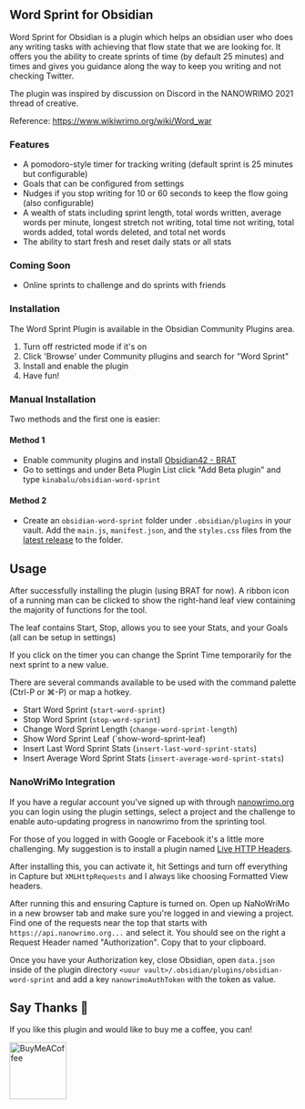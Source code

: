 ## Word Sprint for Obsidian
Word Sprint for Obsidian is a plugin which helps an obsidian user who does any writing tasks
with achieving that flow state that we are looking for. It offers you the ability to create
sprints of time (by default 25 minutes) and times and gives you guidance along the way to
keep you writing and not checking Twitter.

The plugin was inspired by discussion on Discord in the NANOWRIMO 2021 thread of creative.

Reference: https://www.wikiwrimo.org/wiki/Word_war

### Features
- A pomodoro-style timer for tracking writing (default sprint is 25 minutes but configurable)
- Goals that can be configured from settings
- Nudges if you stop writing for 10 or 60 seconds to keep the flow going (also configurable)
- A wealth of stats including sprint length, total words written, average words per minute, longest stretch not writing, total time not writing, total words added, total words deleted, and total net words
- The ability to start fresh and reset daily stats or all stats

### Coming Soon
- Online sprints to challenge and do sprints with friends


### Installation
The Word Sprint Plugin is available in the Obsidian Community Plugins area.

1. Turn off restricted mode if it's on
2. Click 'Browse' under Community pllugins and search for "Word Sprint"
3. Install and enable the plugin
4. Have fun!

### Manual Installation
Two methods and the first one is easier:

#### Method 1
- Enable community plugins and install [Obsidian42 - BRAT](https://github.com/TfTHacker/obsidian42-brat)
- Go to settings and under Beta Plugin List click "Add Beta plugin" and type `kinabalu/obsidian-word-sprint`

#### Method 2
- Create an `obsidian-word-sprint` folder under `.obsidian/plugins` in your vault. Add the
`main.js`, `manifest.json`, and the `styles.css` files from the
[latest release](https://github.com/kinabalu/obsidian-word-sprint/releases) to the folder.

## Usage
After successfully installing the plugin (using BRAT for now). A ribbon icon of a running man can be clicked
to show the right-hand leaf view containing the majority of functions for the tool.

The leaf contains Start, Stop, allows you to see your Stats, and your Goals (all can be setup in settings)

If you click on the timer you can change the Sprint Time temporarily for the next sprint to a new value.

There are several commands available to be used with the command palette (Ctrl-P or ⌘-P) or map a hotkey.

- Start Word Sprint (`start-word-sprint`)
- Stop Word Sprint (`stop-word-sprint`)
- Change Word Sprint Length (`change-word-sprint-length`)
- Show Word Sprint Leaf (`show-word-sprint-leaf)
- Insert Last Word Sprint Stats (`insert-last-word-sprint-stats`)
- Insert Average Word Sprint Stats (`insert-average-word-sprint-stats`)

### NanoWriMo Integration
If you have a regular account you've signed up with through [nanowrimo.org](https://nanowrimo.org) you can
login using the plugin settings, select a project and the challenge to enable auto-updating progress in nanowrimo
from the sprinting tool.

For those of you logged in with Google or Facebook it's a little more challenging. My suggestion is to install a plugin
named [Live HTTP Headers](https://chrome.google.com/webstore/detail/live-http-headers/ianhploojoffmpcpilhgpacbeaifanid).

After installing this, you can activate it, hit Settings and turn off everything in Capture but `XMLHttpRequests` and 
I always like choosing Formatted View headers. 

After running this and ensuring Capture is turned on. Open up NaNoWriMo in a new browser tab and make
sure you're logged in and viewing a project. Find one of the requests near the top that starts with
`https://api.nanowrimo.org...` and select it. You should see on the right a Request Header named "Authorization".
Copy that to your clipboard.

Once you have your Authorization key, close Obsidian, open `data.json` inside of the plugin directory
`<uour vault>/.obsidian/plugins/obsidian-word-sprint` and add a key `nanowrimoAuthToken` with the
token as value.

## Say Thanks 🙏

If you like this plugin and would like to buy me a coffee, you can!

[<img src="https://cdn.buymeacoffee.com/buttons/v2/default-violet.png" alt="BuyMeACoffee" width="100">](https://www.buymeacoffee.com/andrewlombardi)

